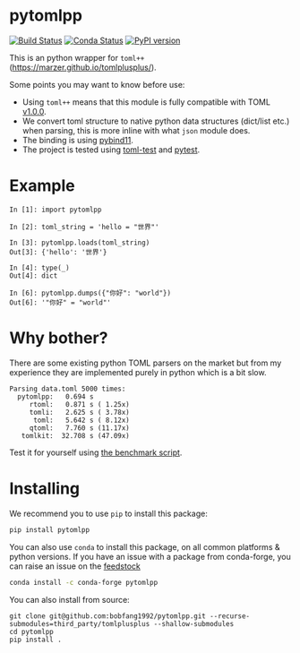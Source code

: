 # pytomlpp

[![Build Status](https://github.com/bobfang1992/pytomlpp/workflows/Wheels/badge.svg)](https://github.com/bobfang1992/pytomlpp/actions)
[![Conda Status](https://anaconda.org/conda-forge/pytomlpp/badges/version.svg)](https://anaconda.org/conda-forge/pytomlpp)
[![PyPI version](https://badge.fury.io/py/pytomlpp.svg)](https://badge.fury.io/py/pytomlpp)

This is an python wrapper for `toml++` (https://marzer.github.io/tomlplusplus/).

Some points you may want to know before use:
* Using `toml++` means that this module is fully compatible with TOML [v1.0.0](https://toml.io/en/v1.0.0). 
* We convert toml structure to native python data structures (dict/list etc.) when parsing, this is more inline with what `json` module does.
* The binding is using [pybind11](https://github.com/pybind/pybind11).
* The project is tested using [toml-test](https://github.com/BurntSushi/toml-test) and [pytest](https://github.com/pytest-dev/pytest).

# Example
```
In [1]: import pytomlpp                                                                                                                                                                                                                                                                            

In [2]: toml_string = 'hello = "世界"'                                                                                                                                                                                                                                                             

In [3]: pytomlpp.loads(toml_string)                                                                                                                                                                                                                                                                
Out[3]: {'hello': '世界'}

In [4]: type(_)                                                                                                                                                                                                                                                                                    
Out[4]: dict

In [6]: pytomlpp.dumps({"你好": "world"})                                                                                                                 
Out[6]: '"你好" = "world"'
```

# Why bother?
There are some existing python TOML parsers on the market but from my experience they are implemented purely in python which is a bit slow.

```
Parsing data.toml 5000 times:
  pytomlpp:   0.694 s
     rtoml:   0.871 s ( 1.25x)
     tomli:   2.625 s ( 3.78x)
      toml:   5.642 s ( 8.12x)
     qtoml:   7.760 s (11.17x)
   tomlkit:  32.708 s (47.09x)
```
Test it for yourself using [the benchmark script](benchmark/run.py).

# Installing

We recommend you to use `pip` to install this package:
```sh
pip install pytomlpp
```

You can also use `conda` to install this package, on all common platforms & python versions.
If you have an issue with a package from conda-forge, you can raise an issue on the [feedstock](https://github.com/conda-forge/pytomlpp-feedstock)

```sh
conda install -c conda-forge pytomlpp
```

You can also install from source:

```
git clone git@github.com:bobfang1992/pytomlpp.git --recurse-submodules=third_party/tomlplusplus --shallow-submodules
cd pytomlpp
pip install .
```
